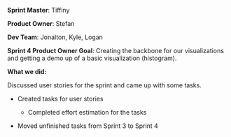 **Sprint Master**: Tiffiny

**Product Owner**: Stefan

**Dev Team**: Jonalton, Kyle, Logan

**Sprint 4 Product Owner Goal**: Creating the backbone for our visualizations and getting a demo up of a basic visualization (histogram).

**What we did:**

Discussed user stories for the sprint and came up with some tasks.
- Created tasks for user stories
	- Completed effort estimation for the tasks

- Moved unfinished tasks from Sprint 3 to Sprint 4